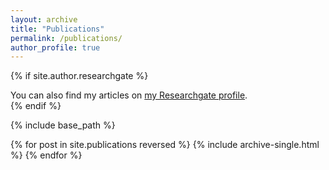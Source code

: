 ```yaml
---
layout: archive
title: "Publications"
permalink: /publications/
author_profile: true
---
```


{% if site.author.researchgate %}
  <div class="wordwrap">You can also find my articles on <a href="{{site.author.researchgate}}">my Researchgate profile</a>.</div>
{% endif %}

{% include base_path %}

{% for post in site.publications reversed %}
  {% include archive-single.html %}
{% endfor %}
